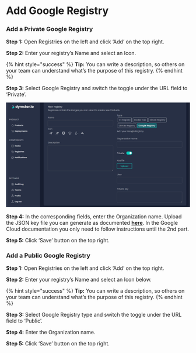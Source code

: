 # Add Google Registry

### Add a Private Google Registry

**Step 1:** Open Registries on the left and click ‘Add’ on the top right.

**Step 2:** Enter your registry’s Name and select an Icon.

{% hint style="success" %}
**Tip:** You can write a description, so others on your team can understand what’s the purpose of this registry.
{% endhint %}

**Step 3:** Select Google Registry and switch the toggle under the URL field to ‘Private’.

![](../../.gitbook/assets/googleregistry.jpg)

**Step 4:** In the corresponding fields, enter the Organization name. Upload the JSON key file you can generate as documented [**here**](https://cloud.google.com/container-registry/docs/advanced-authentication#json-key). In the Google Cloud documentation you only need to follow instructions until the 2nd part.

**Step 5:** Click ‘Save’ button on the top right.

### **Add a Public Google Registry**

**Step 1:** Open Registries on the left and click ‘Add’ on the top right.

**Step 2:** Enter your registry’s Name and select an Icon below.

{% hint style="success" %}
**Tip:** You can write a description, so others on your team can understand what’s the purpose of this registry.
{% endhint %}

**Step 3:** Select Google Registry type and switch the toggle under the URL field to ‘Public’.

**Step 4:** Enter the Organization name.

**Step 5:** Click ‘Save’ button on the top right.
